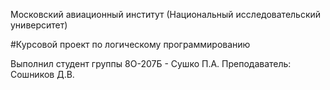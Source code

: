 Московский авиационный институт
(Национальный исследовательский университет)

#Курсовой проект по логическому программированию

Выполнил студент группы 8О-207Б - Сушко П.А.
Преподаватель: Сошников Д.В.
